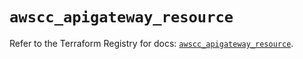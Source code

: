 # `awscc_apigateway_resource`

Refer to the Terraform Registry for docs: [`awscc_apigateway_resource`](https://registry.terraform.io/providers/hashicorp/awscc/0.70.0/docs/resources/apigateway_resource).
